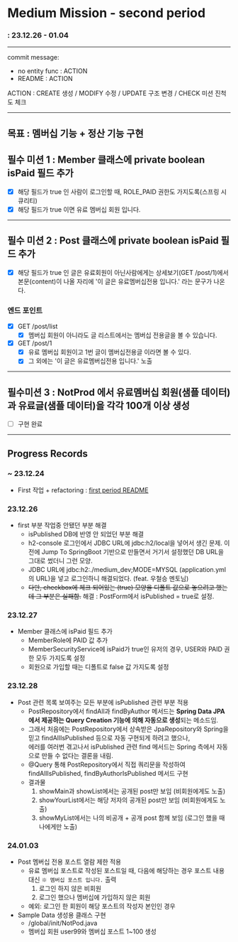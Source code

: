 # Medium Mission - second period
### : 23.12.26 - 01.04

-----

commit message:
- no entity func : ACTION
- README : ACTION

ACTION : CREATE 생성 / MODIFY 수정 / UPDATE 구조 변경 / CHECK 미션 진척도 체크

-----
## 목표 : 멤버십 기능 + 정산 기능 구현

## 필수 미션 1 : Member 클래스에 private boolean isPaid 필드 추가
- [x] 해당 필드가 true 인 사람이 로그인할 때, ROLE_PAID 권한도 가지도록(스프링 시큐리티)
- [x] 해당 필드가 true 이면 유료 멤버십 회원 입니다.

-----

## 필수 미션 2 : Post 클래스에 private boolean isPaid 필드 추가

- [x] 해당 필드가 true 인 글은 유료회원이 아닌사람에게는 상세보기(GET /post/1)에서 본문(content)이 나올 자리에 '이 글은 유료멤버십전용 입니다.' 라는 문구가 나온다.

### 엔드 포인트
- [x] GET /post/list
  - [x] 멤버십 회원이 아니라도 글 리스트에서는 멤버십 전용글을 볼 수 있습니다.

- [x] GET /post/1
  - [x] 유료 멤버십 회원이고 1번 글이 멤버십전용글 이라면 볼 수 있다.
  - [x] 그 외에는 '이 글은 유료멤버십전용 입니다.' 노출

-----

## 필수미션 3 : NotProd 에서 유료멤버십 회원(샘플 데이터)과 유료글(샘플 데이터)을 각각 100개 이상 생성
- [ ] 구현 완료

---

## Progress Records

### ~ 23.12.24
- First 작업 + refactoring : [first period README](TO_DO_LIST_01.md)

### 23.12.26
- first 부분 작업중 안됐던 부분 해결
  - isPublished DB에 반영 안 되었던 부분 해결
  - h2-console 로그인에서 JDBC URL에 jdbc:h2/local을 넣어서 생긴 문제. 이전에 Jump To SpringBoot 기반으로 만들면서 거기서 설정했던 DB URL을 그대로 썼더니 그런 모양.
  - JDBC URL에 jdbc:h2:./medium_dev;MODE=MYSQL (application.yml의 URL)을 넣고 로그인하니 해결되었다. (feat. 우철승 멘토님)
  - ~~다만, checkbox에 체크 되어있는 (true) 모양을 디폴트 값으로 놓으려고 했는데 그 부분은 실패함.~~ 해결 : PostForm에서 isPublished = true로 설정.

### 23.12.27
- Member 클래스에 isPaid 필드 추가
  - MemberRole에 PAID 값 추가
  - MemberSecurityService에 isPaid가 true인 유저의 경우, USER와 PAID 권한 모두 가지도록 설정
  - 회원으로 가입할 때는 디폴트로 false 값 가지도록 설정

### 23.12.28
- Post 관련 목록 보여주는 모든 부분에 isPublished 관련 부분 적용
  - PostRepository에서 findAll과 findByAuthor 메서드는 **Spring Data JPA에서 제공하는 Query Creation 기능에 의해 자동으로 생성**되는 메소드임.
  - 그래서 처음에는 PostRepository에서 상속받은 JpaRepository와 Spring을 믿고 findAllIsPublished 등으로 자동 구현되게 하려고 했으나, <br>
    에러를 여러번 겪고나서 isPublished 관련 find 메서드는 Spring 측에서 자동으로 만들 수 없다는 결론을 내림.
  - @Query 통해 PostRepository에서 직접 쿼리문을 작성하여 findAllIsPublished, findByAuthorIsPublished 메서드 구현
  - 결과물 
    1. showMain과 showList에서는 공개된 post만 보임 (비회원에게도 노출)
    2. showYourList에서는 해당 저자의 공개된 post만 보임 (비회원에게도 노출)
    3. showMyList에서는 나의 비공개 + 공개 post 함께 보임 (로그인 했을 때 나에게만 노출)

### 24.01.03
- Post 멤버십 전용 포스트 열람 제한 적용
  - 유료 멤버십 포스트로 작성된 포스트일 때,
  다음에 해당하는 경우 포스트 내용 대신 `※ 멤버십 포스트 입니다.` 출력
    1. 로그인 하지 않은 비회원
    2. 로그인 했으나 멤버십에 가입하지 않은 회원
  - 예외: 로그인 한 회원이 해당 포스트의 작성자 본인인 경우
- Sample Data 생성용 클래스 구현
  - /global/init/NotPod.java
  - 멤버십 회원 user99와 멤버십 포스트 1~100 생성